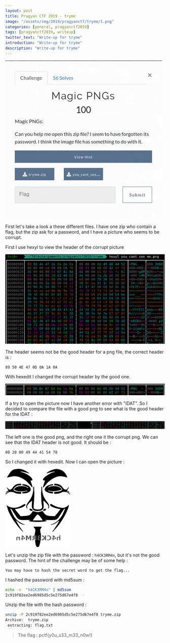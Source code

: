 ```yaml
---
layout: post
title: Pragyan CTF 2019 - tryme
image: "/assets/img/2019/pragyanctf/tryme/1.png"
categories: [general, pragyanctf2019]
tags: [pragyanctf2019, writeup]
twitter_text: "Write-up for tryme"
introduction: "Write-up for tryme"
description: "Write-up for tryme"
---
```


![](/assets/img/2019/pragyanctf/tryme/1.png)

First let's take a look a these different files. I have one zip who contain a flag, but the zip ask for a password, and I have a picture who seems to be corrupt.

First I use hexyl to view the header of the corrupt picture

![](/assets/img/2019/pragyanctf/tryme/2.png)

The header seems not be the good header for a png file, the correct header is :

```
89 50 4E 47 0D 0A 1A 0A 
```

With hexedit I changed the corrupt header by the good one. 

![](/assets/img/2019/pragyanctf/tryme/3.png)

If a try to open the picture now I have another error with "IDAT". So I decided to compare the file with a good png to see what is the good header for the IDAT :

![](/assets/img/2019/pragyanctf/tryme/4.png)

The left one is the good png, and the right one it the corrupt png. We can see that the IDAT header is not good. It should be :

```
00 20 00 49 44 41 54 78 
```

So I changed it with hexedit. Now I can open the picture :

![](/assets/img/2019/pragyanctf/tryme/good_picture.png)

Let's unzip the zip file with the password : ```h4CK3RM4n```, but it's not the good password. The hint of the challenge may be of some help :

```
You may have to hash the secret word to get the flag...
```

I hashed the password with md5sum :

```bash
echo -n  "h4CK3RM4n" | md5sum
2c919f82ee2ed6985d5c5e275d67e4f8  -
```

Unzip the file with the hash password :

```bash
unzip -P 2c919f82ee2ed6985d5c5e275d67e4f8 tryme.zip
Archive:  tryme.zip
 extracting: flag.txt                
```

> The flag : pctf{y0u_s33_m33_n0w!}